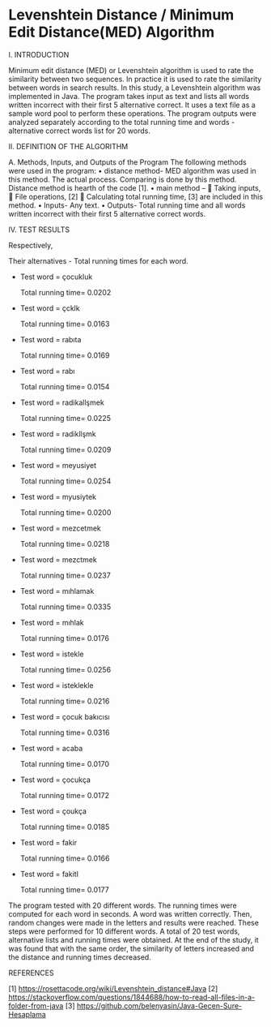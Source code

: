 # Levenshtein Distance / Minimum Edit Distance(MED) Algorithm 

I.	INTRODUCTION 

Minimum edit distance (MED) or Levenshtein algorithm is used to rate the similarity between two sequences. In practice it is used to rate the similarity between words in search results.
In this study, a Levenshtein algorithm was implemented in Java. The program takes input as text and lists all words written incorrect with their first 5 alternative correct. It uses a text file as a sample word pool to perform these operations. The program outputs were analyzed separately according to the total running time and words - alternative correct words list for 20 words.

II.	DEFINITION OF THE ALGORITHM

A.	Methods, Inputs, and Outputs of the Program
    The following methods were used in the program:
    •	distance method- MED algorithm was used in this method. The actual process. Comparing is done by this method. Distance method is hearth of the code [1].
    •	main method – 
        	Taking inputs,
        	File operations, [2]
        	Calculating total running time, [3]
      are included in this method.
    •	Inputs- Any text.
    •	Outputs- Total running time and all words written incorrect with their first 5 alternative correct words.

IV.	TEST RESULTS

Respectively,

Their alternatives - Total running times for each word.

* Test word = çocukluk

  Total running time= 0.0202


* Test word = çcklk

  Total running time= 0.0163


* Test word = rabıta

  Total running time= 0.0169


* Test word = rabı

  Total running time= 0.0154


* Test word = radikallşmek

  Total running time= 0.0225


* Test word = radikllşmk

  Total running time= 0.0209


* Test word = meyusiyet

  Total running time= 0.0254


* Test word = myusiytek

  Total running time= 0.0200


* Test word = mezcetmek

  Total running time= 0.0218


* Test word = mezctmek

  Total running time= 0.0237
  
  
* Test word = mıhlamak

  Total running time= 0.0335


* Test word = mıhlak
  
  Total running time= 0.0176


* Test word = istekle

  Total running time= 0.0256


* Test word = isteklekle

  Total running time= 0.0216


* Test word = çocuk bakıcısı

  Total running time= 0.0316


* Test word = acaba

  Total running time= 0.0170


* Test word = çocukça

  Total running time= 0.0172


* Test word = çoukça

  Total running time= 0.0185


* Test word = fakir

  Total running time= 0.0166


* Test word = fakitl

  Total running time= 0.0177


The program tested with 20 different words. 
The running times were computed for each word in seconds. 
A word was written correctly. Then, random changes were made in the letters and results were reached. 
These steps were performed for 10 different words. A total of 20 test words, alternative lists and running times were obtained. 
At the end of the study, it was found that with the same order, the similarity of letters increased and the distance and running times decreased.


 
REFERENCES

[1]	https://rosettacode.org/wiki/Levenshtein_distance#Java
[2]	https://stackoverflow.com/questions/1844688/how-to-read-all-files-in-a-folder-from-java
[3]	https://github.com/belenyasin/Java-Gecen-Sure-Hesaplama




